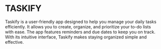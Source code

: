 # TASKIFY

Taskify is a user-friendly app designed to help you manage your daily tasks efficiently. It allows you to create, organize, and prioritize your to-do lists with ease. The app features reminders and due dates to keep you on track. With its intuitive interface, Taskify makes staying organized simple and effective.

